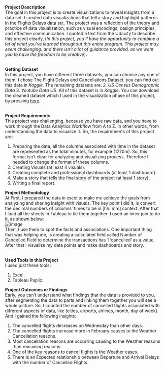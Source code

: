 **Project Description** <br/>
The goal in this project is to create visualizations to reveal insights from a data set. I created data visualizations that tell a story and highlight patterns in the Flights Delays data set. The  project was a reflection of the theory and practice of data visualization, such as visual encodings, design principles, and effective communication. I quoted a text from the Udacity to describe this project clearly, (_In this project, you’ll have the opportunity to combine a lot of what you’ve learned throughout this entire program. This project may seem challenging, and there isn’t a lot of guidance provided, as we want you to have the freedom to be creative_). <br/>
<br/>

**Getting Dataset** <br/> 
In this project, you have different three datasets, you can choose any one of them, I chose The Flight Delays and Cancellations Dataset, you can find out this data in _Kaggle_. The remaining datasets are: _2. US Census Demographic Data_ 3. _Youtube Data US_. All of this dataset is in _Kaggle_. You can download the cleaned dataset which I used in the visualization phase of this project, by pressing [here](https://docs.google.com/spreadsheets/d/1jZ0zhm_qPRkf2UNx6bnuPURAPuXF78Ba/edit?usp=sharing&ouid=113179356126063295861&rtpof=true&sd=true). <br/> 
<br/>

**Project Requirements** <br/>
This project was challenging, because you have raw data, and you have to work through the Data Analytics Workflow from A to Z. In other words, from understanding the data to visualize it. So, the requirements of this project are: <br/>

1. Preparing the data, all the columns associated with time in the dataset are represented as the total minutes, for example (1770m). So, this format isn't clear for analyzing and visualizing process. Therefore I needed to change the format of these columns. <br/>
2. Creating Visuals (at least 4 visuals). 
3. Creating complete and professional dashboards (at least 1 dashboard). <br/>
4. Make a story that tells the final story of the project (at least 1 story). <br/>
5. Writing a final report. <br/>

**Project Methodology** <br/> 
At First, I prepared the data in excel to make me achieve the goals from analyzing and sharing insight with visuals. The key point I did it, is convert the decimal numbers of columns’ times to be in [hh: mm] context. After that I load all the sheets in Tableau to tie them together. I used an inner join to do it, as shown below: <br/> 
![image](https://github.com/HASHIJK/Flights_Delays_Data_Visualization_Project/assets/150299051/0113ab03-a05a-4a66-886d-844e66a1a0d0) <br/> 
Then, I use them to spot the facts and associations. One important thing that was helping me, is creating a calculated field called Number of Cancelled Field to determine the transactions has 1 ‘cancelled’ as a value. After that I visualize my data points and make dashboards and story. <br/>
<br/>

**Used Tools in this Project** <br/>
I used just these tools: <br/>
1. Excel.<br/>
2. Tableau Puplic. <br/>

**Project Outcomes or Findings** <br/>
Early, you can’t understand what findings that the data is provided to you, after segmenting the data to parts and linking them together you will see a whole picture. So, I counted the number of cancelled flights associated with different aspects of data, like (cities, airports, airlines, month, day of week). And I gained the following insights: <br/>
1.	The cancelled flights decreases on Wednesday than other days. <br/>
2.	The cancelled flights increase more in February causes to the Weather Cancellation reasons.  <br/>
3.	Most cancellation reasons are occurring causing to the Weather reasons than remaining reasons.  <br/>
4.	One of the key reasons to cancel flights is the Weather cases. <br/>
5.	There is an Expected relationship between Departure and Arrival Delays with the number of Cancelled Flights. <br/> 




